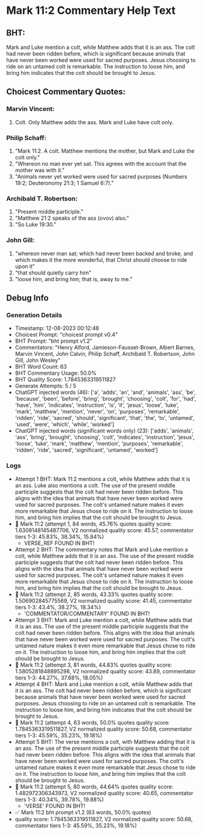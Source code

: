 # Mark 11:2 Commentary Help Text

## BHT:
Mark and Luke mention a colt, while Matthew adds that it is an ass. The colt had never been ridden before, which is significant because animals that have never been worked were used for sacred purposes. Jesus choosing to ride on an untamed colt is remarkable. The instruction to loose him, and bring him indicates that the colt should be brought to Jesus.

## Choicest Commentary Quotes:
### Marvin Vincent:
1. Colt. Only Matthew adds the ass. Mark and Luke have colt only.


### Philip Schaff:
1. "Mark 11:2. A colt. Matthew mentions the mother, but Mark and Luke the colt only."
2. "Whereon no man ever yet sat. This agrees with the account that the mother was with it."
3. "Animals never yet worked were used for sacred purposes (Numbers 19:2; Deuteronomy 21:3; 1 Samuel 6:7)."

### Archibald T. Robertson:
1. "Present middle participle." 
2. "Matthew 21:2 speaks of the ass (ονον) also."
3. "So Luke 19:30."

### John Gill:
1. "whereon never man sat; which had never been backed and broke, and which makes it the more wonderful, that Christ should choose to ride upon it" 
2. "that should quietly carry him"
3. "loose him, and bring him; that is, away to me."


## Debug Info
### Generation Details
- Timestamp: 12-08-2023 00:12:48
- Choicest Prompt: "choicest prompt v0.4"
- BHT Prompt: "bht prompt v1.2"
- Commentators: "Henry Alford, Jamieson-Fausset-Brown, Albert Barnes, Marvin Vincent, John Calvin, Philip Schaff, Archibald T. Robertson, John Gill, John Wesley"
- BHT Word Count: 63
- BHT Commentary Usage: 50.0%
- BHT Quality Score: 1.7845363319511827
- Generate Attempts: 5 / 5
- ChatGPT injected words (46):
	['a', 'adds', 'an', 'and', 'animals', 'ass', 'be', 'because', 'been', 'before', 'bring', 'brought', 'choosing', 'colt', 'for', 'had', 'have', 'him', 'indicates', 'instruction', 'is', 'it', 'jesus', 'loose', 'luke', 'mark', 'matthew', 'mention', 'never', 'on', 'purposes', 'remarkable', 'ridden', 'ride', 'sacred', 'should', 'significant', 'that', 'the', 'to', 'untamed', 'used', 'were', 'which', 'while', 'worked']
- ChatGPT injected words (significant words only) (23):
	['adds', 'animals', 'ass', 'bring', 'brought', 'choosing', 'colt', 'indicates', 'instruction', 'jesus', 'loose', 'luke', 'mark', 'matthew', 'mention', 'purposes', 'remarkable', 'ridden', 'ride', 'sacred', 'significant', 'untamed', 'worked']

### Logs
- Attempt 1 BHT: Mark 11:2 mentions a colt, while Matthew adds that it is an ass. Luke also mentions a colt. The use of the present middle participle suggests that the colt had never been ridden before. This aligns with the idea that animals that have never been worked were used for sacred purposes. The colt's untamed nature makes it even more remarkable that Jesus chose to ride on it. The instruction to loose him, and bring him implies that the colt should be brought to Jesus.
- 🔄 Mark 11:2 (attempt 1, 84 words, 45.76% quotes quality score: 1.6308148145487706, V2 normalized quality score: 45.57, commentator tiers 1-3: 45.83%, 38.34%, 15.84%) 
	- VERSE_REF FOUND IN BHT!
- Attempt 2 BHT: The commentary notes that Mark and Luke mention a colt, while Matthew adds that it is an ass. The use of the present middle participle suggests that the colt had never been ridden before. This aligns with the idea that animals that have never been worked were used for sacred purposes. The colt's untamed nature makes it even more remarkable that Jesus chose to ride on it. The instruction to loose him, and bring him implies that the colt should be brought to Jesus.
- 🔄 Mark 11:2 (attempt 2, 85 words, 43.33% quotes quality score: 1.506902845775569, V2 normalized quality score: 41.45, commentator tiers 1-3: 43.4%, 38.27%, 18.34%) 
	- 'COMMENTATOR/COMMENTARY' FOUND IN BHT!
- Attempt 3 BHT: Mark and Luke mention a colt, while Matthew adds that it is an ass. The use of the present middle participle suggests that the colt had never been ridden before. This aligns with the idea that animals that have never been worked were used for sacred purposes. The colt's untamed nature makes it even more remarkable that Jesus chose to ride on it. The instruction to loose him, and bring him implies that the colt should be brought to Jesus.
- 🔄 Mark 11:2 (attempt 3, 81 words, 44.83% quotes quality score: 1.5805281848895298, V2 normalized quality score: 43.89, commentator tiers 1-3: 44.27%, 37.68%, 18.05%)
- Attempt 4 BHT: Mark and Luke mention a colt, while Matthew adds that it is an ass. The colt had never been ridden before, which is significant because animals that have never been worked were used for sacred purposes. Jesus choosing to ride on an untamed colt is remarkable. The instruction to loose him, and bring him indicates that the colt should be brought to Jesus.
- 🔄 Mark 11:2 (attempt 4, 63 words, 50.0% quotes quality score: 1.7845363319511827, V2 normalized quality score: 50.68, commentator tiers 1-3: 45.59%, 35.23%, 19.18%)
- Attempt 5 BHT: The verse mentions a colt, with Matthew adding that it is an ass. The use of the present middle participle suggests that the colt had never been ridden before. This aligns with the idea that animals that have never been worked were used for sacred purposes. The colt's untamed nature makes it even more remarkable that Jesus chose to ride on it. The instruction to loose him, and bring him implies that the colt should be brought to Jesus.
- 🔄 Mark 11:2 (attempt 5, 80 words, 44.64% quotes quality score: 1.482972306343973, V2 normalized quality score: 40.65, commentator tiers 1-3: 40.34%, 39.78%, 19.88%) 
	- 'VERSE' FOUND IN BHT!
- ✅ Mark 11:2 bht prompt v1.2 (63 words, 50.0% quotes)
- quality score: 1.7845363319511827, V2 normalized quality score: 50.68, commentator tiers 1-3: 45.59%, 35.23%, 19.18%)